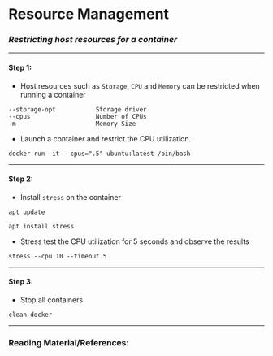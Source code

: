 # **Resource Management**

### *Restricting host resources for a container*

-------

#### Step 1:

* Host resources such as `Storage`, `CPU` and `Memory` can be restricted when running a container

```commandline
--storage-opt           Storage driver
--cpus                  Number of CPUs
-m                      Memory Size 
```

* Launch a container and restrict the CPU utilization.

```commandline
docker run -it --cpus=".5" ubuntu:latest /bin/bash
```

-------

#### Step 2:

* Install `stress` on the container

```commandline
apt update

apt install stress
```

* Stress test the CPU utilization for 5 seconds and observe the results

```commandline
stress --cpu 10 --timeout 5
```

-------

#### Step 3:

* Stop all containers

```commandline
clean-docker
```

---------

### Reading Material/References:

